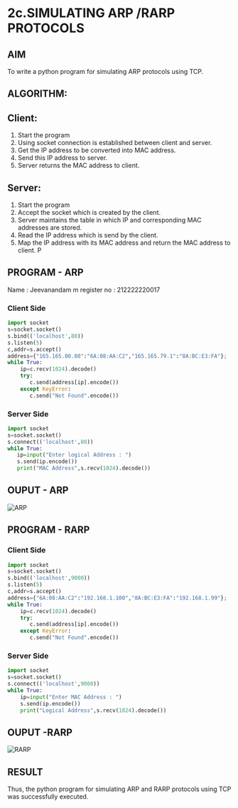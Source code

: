 # 2c.SIMULATING ARP /RARP PROTOCOLS
## AIM
To write a python program for simulating ARP protocols using TCP.
## ALGORITHM:
## Client:
1. Start the program
2. Using socket connection is established between client and server.
3. Get the IP address to be converted into MAC address.
4. Send this IP address to server.
5. Server returns the MAC address to client.
## Server:
1. Start the program
2. Accept the socket which is created by the client.
3. Server maintains the table in which IP and corresponding MAC addresses are
stored.
4. Read the IP address which is send by the client.
5. Map the IP address with its MAC address and return the MAC address to client.
P
## PROGRAM - ARP
Name : Jeevanandam m
register no : 212222220017
### Client Side
```python
import socket
s=socket.socket()
s.bind(('localhost',80))
s.listen(5)
c,addr=s.accept()
address={"165.165.80.80":"6A:08:AA:C2","165.165.79.1":"8A:BC:E3:FA"};
while True:
    ip=c.recv(1024).decode()
    try:
       c.send(address[ip].encode())
    except KeyError:
       c.send("Not Found".encode())
```
### Server Side
```python
import socket
s=socket.socket()
s.connect(('localhost',80))
while True:
   ip=input("Enter logical Address : ")
   s.send(ip.encode())
   print("MAC Address",s.recv(1024).decode())
```
## OUPUT - ARP
![ARP](https://github.com/Aakashraj04/2c.ARP_RARP_PROTOCOLS/assets/121117266/c1469388-ee42-4268-9aec-a1112f40efec)

## PROGRAM - RARP
### Client Side
```python
import socket
s=socket.socket()
s.bind(('localhost',9000))
s.listen(5)
c,addr=s.accept()
address={"6A:08:AA:C2":"192.168.1.100","8A:BC:E3:FA":"192.168.1.99"};
while True:
    ip=c.recv(1024).decode()
    try:
       c.send(address[ip].encode())
    except KeyError:
       c.send("Not Found".encode())
```
### Server Side
```python
import socket
s=socket.socket()
s.connect(('localhost',9000))
while True:
    ip=input("Enter MAC Address : ")
    s.send(ip.encode())
    print("Logical Address",s.recv(1024).decode())

```
## OUPUT -RARP
![RARP](https://github.com/Aakashraj04/2c.ARP_RARP_PROTOCOLS/assets/121117266/7927a477-c288-4709-8aaf-8e44e9d73938)

## RESULT
Thus, the python program for simulating ARP and RARP protocols using TCP was successfully 
executed.
